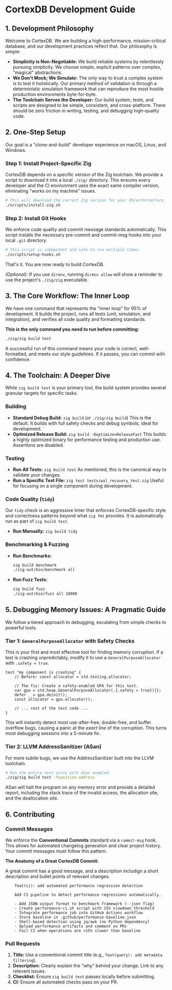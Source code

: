 # CortexDB Development Guide

## 1. Development Philosophy

Welcome to CortexDB. We are building a high-performance, mission-critical database, and our development practices reflect that. Our philosophy is simple:

*   **Simplicity is Non-Negotiable:** We build reliable systems by relentlessly pursuing simplicity. We choose simple, explicit patterns over complex, "magical" abstractions.
*   **We Don't Mock; We Simulate:** The only way to trust a complex system is to test it holistically. Our primary method of validation is through a deterministic simulation framework that can reproduce the most hostile production environments byte-for-byte.
*   **The Toolchain Serves the Developer:** Our build system, tests, and scripts are designed to be simple, consistent, and cross-platform. There should be zero friction in writing, testing, and debugging high-quality code.

## 2. One-Step Setup

Our goal is a "clone-and-build" developer experience on macOS, Linux, and Windows.

### Step 1: Install Project-Specific Zig

CortexDB depends on a specific version of the Zig toolchain. We provide a script to download it into a local `./zig/` directory. This ensures every developer and the CI environment uses the exact same compiler version, eliminating "works on my machine" issues.

```bash
# This will download the correct Zig version for your OS/architecture.
./scripts/install-zig.sh
```

### Step 2: Install Git Hooks

We enforce code quality and commit message standards automatically. This script installs the necessary pre-commit and commit-msg hooks into your local `.git` directory.

```bash
# This script is idempotent and safe to run multiple times.
./scripts/setup-hooks.sh
```

That's it. You are now ready to build CortexDB.

*(Optional)*: If you use `direnv`, running `direnv allow` will show a reminder to use the project's `./zig/zig` executable.

## 3. The Core Workflow: The Inner Loop

We have one command that represents the "inner loop" for 95% of development. It builds the project, runs all tests (unit, simulation, and integration), and verifies all code quality and formatting standards.

**This is the only command you need to run before committing:**

```bash
./zig/zig build test
```

A successful run of this command means your code is correct, well-formatted, and meets our style guidelines. If it passes, you can commit with confidence.

## 4. The Toolchain: A Deeper Dive

While `zig build test` is your primary tool, the build system provides several granular targets for specific tasks.

### Building

*   **Standard Debug Build:** `zig build` (or `./zig/zig build`)
    This is the default. It builds with full safety checks and debug symbols, ideal for development.
*   **Optimized Release Build:** `zig build -Doptimize=ReleaseFast`
    This builds a highly optimized binary for performance testing and production use. Assertions are disabled.

### Testing

*   **Run All Tests:** `zig build test`
    As mentioned, this is the canonical way to validate your changes.
*   **Run a Specific Test File:** `zig test tests/wal_recovery_test.zig`
    Useful for focusing on a single component during development.

### Code Quality (`tidy`)

Our `tidy` check is an aggressive linter that enforces CortexDB-specific style and correctness patterns beyond what `zig fmt` provides. It is automatically run as part of `zig build test`.

*   **Run Manually:** `zig build tidy`

### Benchmarking & Fuzzing

*   **Run Benchmarks:**
    ```bash
    zig build benchmark
    ./zig-out/bin/benchmark all
    ```
*   **Run Fuzz Tests:**
    ```bash
    zig build fuzz
    ./zig-out/bin/fuzz all 10000
    ```

## 5. Debugging Memory Issues: A Pragmatic Guide

We follow a tiered approach to debugging, escalating from simple checks to powerful tools.

### Tier 1: `GeneralPurposeAllocator` with Safety Checks

This is your first and most effective tool for finding memory corruption. If a test is crashing unpredictably, modify it to use a `GeneralPurposeAllocator` with `.safety = true`.

```zig
test "my component is crashing" {
    // Before: const allocator = std.testing.allocator;

    // The fix: Create a safety-enabled GPA for this test.
    var gpa = std.heap.GeneralPurposeAllocator(.{.safety = true}){};
    defer _ = gpa.deinit();
    const allocator = gpa.allocator();

    // ... rest of the test code ...
}
```

This will instantly detect most use-after-free, double-free, and buffer overflow bugs, causing a panic at the *exact line* of the corruption. This turns most debugging sessions into a 5-minute fix.

### Tier 2: LLVM AddressSanitizer (ASan)

For more subtle bugs, we use the AddressSanitizer built into the LLVM toolchain.

```bash
# Run the entire test suite with ASan enabled.
./zig/zig build test -fsanitize-address
```

ASan will halt the program on any memory error and provide a detailed report, including the stack trace of the invalid access, the allocation site, and the deallocation site.

## 6. Contributing

### Commit Messages

We enforce the **Conventional Commits** standard via a `commit-msg` hook. This allows for automated changelog generation and clear project history. Your commit messages must follow this pattern.

**The Anatomy of a Great CortexDB Commit:**

A great commit has a good message, and a description includign a short description and bullet points of relevant changes.

```
    feat(ci): add automated performance regression detection

    Add CI pipeline to detect performance regressions automatically.

    - Add JSON output format to benchmark framework (--json flag)
    - Create performance-ci.sh script with 15% slowdown threshold
    - Integrate performance job into GitHub Actions workflow
    - Store baseline in .github/performance-baseline.json
    - Shell-based detection using jq/awk (no Python dependency)
    - Upload performance artifacts and comment on PRs
    - Fail CI when operations are >15% slower than baseline
```

### Pull Requests

1.  **Title:** Use a conventional commit title (e.g., `feat(query): add metadata filtering`).
2.  **Description:** Clearly explain the "why" behind your change. Link to any relevant issues.
3.  **Checklist:** Ensure `zig build test` passes locally before submitting.
4.  **CI:** Ensure all automated checks pass on your PR.
